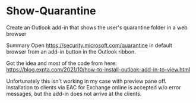 # Show-Quarantine
Create an Outlook add-in that shows the user's quarantine folder in a web browser

Summary
Open https://security.microsoft.com/quarantine in default browser from an add-in button in the Outlook ribbon.

Got the idea and most of the code from here:
https://blog.expta.com/2021/10/how-to-install-outlook-add-in-to-view.html

Unfortunately this isn't working in my case with preview pane off.
Installation to clients via EAC for Exchange online is accepted w/o error messages,
but the add-in does not arrive at the clients.



